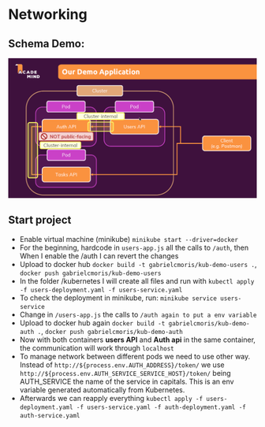 # Networking

## Schema Demo:

![alt text](image.png)

## Start project

- Enable virtual machine (minikube) `minikube start --driver=docker`
- For the beginning, hardcode in `users-app.js` all the calls to `/auth`, then When I enable the /auth I can revert the changes
- Upload to docker hub `docker build -t gabrielcmoris/kub-demo-users .`, `docker push gabrielcmoris/kub-demo-users`
- In the folder /kubernetes I will create all files and run with `kubectl apply -f users-deployment.yaml -f users-service.yaml`
- To check the deployment in minikube, run: `minikube service users-service`
- Change in `/users-app.js` the calls to `/auth again to put a env variable`
- Upload to docker hub again `docker build -t gabrielcmoris/kub-demo-auth .`, `docker push gabrielcmoris/kub-demo-auth`
- Now with both containers **users API** and **Auth api** in the same container, the communication will work through `localhost`
- To manage network between different pods we need to use other way. Instead of `http://${process.env.AUTH_ADDRESS}/token/` we use `http://${process.env.AUTH_SERVICE_SERVICE_HOST}/token/` being AUTH_SERVICE the name of the service in capitals. This is an env variable generated automatically from Kubernetes.
- Afterwards we can reapply everything `kubectl apply -f users-deployment.yaml -f users-service.yaml -f auth-deployment.yaml -f auth-service.yaml`
